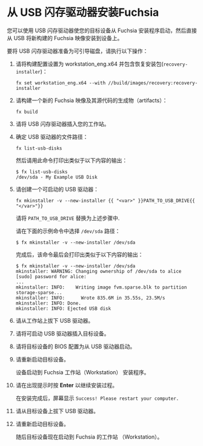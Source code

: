 # 从 USB 闪存驱动器安装Fuchsia

您可以使用 USB 闪存驱动器使您的目标设备从 Fuchsia 安装程序启动，然后直接从 USB 将新构建的 Fuchsia 映像安装到设备上。

要将 USB 闪存驱动器准备为可引导磁盘，请执行以下操作：

1. 请将构建配置设置为 workstation_eng.x64 并包含恢复安装包(`recovery-installer`)：

   ```posix-terminal
   fx set workstation_eng.x64 --with //build/images/recovery:recovery-installer
   ```

1. 请构建一个新的 Fuchsia 映像及其源代码的生成物（artifacts）：

   ```posix-terminal
   fx build
   ```

1. 请将 USB 闪存驱动器插入您的工作站。

1. 确定 USB 驱动器的文件路径：

   ```posix-terminal
   fx list-usb-disks
   ```

   然后请用此命令打印出类似于以下内容的输出：

   ``` none {:.devsite-disable-click-to-copy}
   $ fx list-usb-disks
   /dev/sda - My Example USB Disk
   ```

1. 请创建一个可启动的 USB 驱动器：

   ```posix-terminal
   fx mkinstaller -v --new-installer {{ "<var>" }}PATH_TO_USB_DRIVE{{ "</var>"}}
   ```

   请将 `PATH_TO_USB_DRIVE` 替换为上述步骤中.

   请在下面的示例命令中选择 `/dev/sda` 路径：

   ``` none {:.devsite-disable-click-to-copy}
   $ fx mkinstaller -v --new-installer /dev/sda
   ```

   完成后，该命令最后会打印出类似于以下内容的输出：


   ``` none {:.devsite-disable-click-to-copy}
   $ fx mkinstaller -v --new-installer /dev/sda
   mkinstaller: WARNING: Changing ownership of /dev/sda to alice
   [sudo] password for alice:
   ...
   mkinstaller: INFO:    Writing image fvm.sparse.blk to partition storage-sparse...
   mkinstaller: INFO:      Wrote 835.6M in 35.55s, 23.5M/s
   mkinstaller: INFO: Done.
   mkinstaller: INFO: Ejected USB disk
   ```

1. 请从工作站上拔下 USB 驱动器。

1. 请将可启动 USB 驱动器插入目标设备。

1. 请将目标设备的 BIOS 配置为从 USB 驱动器启动。

1. 请重新启动目标设备。

   设备启动到 Fuchsia 工作站（Workstation） 安装程序。

1. 请在出现提示时按 **Enter** 以继续安装过程。

   在安装完成后，屏幕显示 `Success! Please restart your computer.`

1. 请从目标设备上拔下 USB 驱动器。

1. 请重新启动目标设备。

   随后目标设备现在启动到 Fuchsia 的工作站 （Workstation）。
